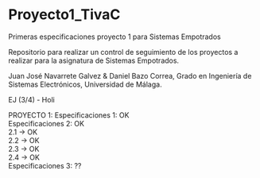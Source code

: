 # Proyecto1_TivaC
Primeras especificaciones proyecto 1 para Sistemas Empotrados

Repositorio para realizar un control de seguimiento de los proyectos a realizar para la asignatura de Sistemas Empotrados.

Juan José Navarrete Galvez & Daniel Bazo Correa, Grado en Ingeniería de Sistemas Electrónicos, Universidad de Málaga.


EJ (3/4) - Holi

PROYECTO 1:
Especificaciones 1: OK </br>
Especificaciones 2: OK </br>
  2.1 -> OK </br>
  2.2 -> OK </br>
  2.3 -> OK </br>
  2.4 -> OK </br>
Especificaciones 3: ??



